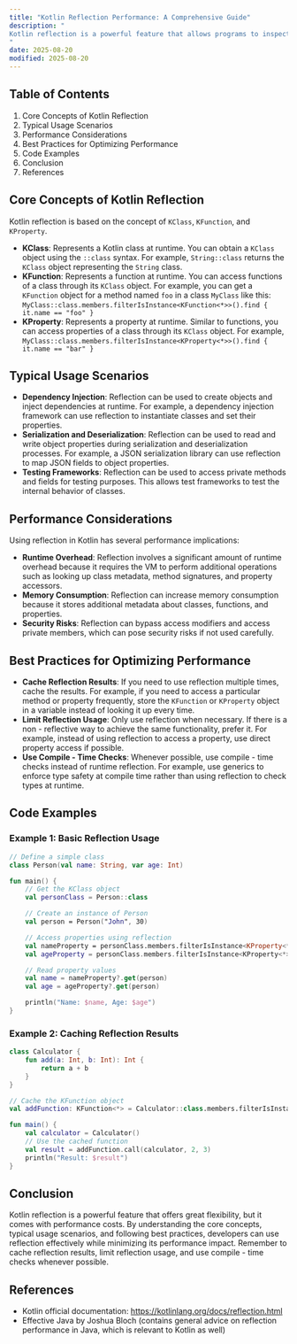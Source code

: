 ```yaml
---
title: "Kotlin Reflection Performance: A Comprehensive Guide"
description: "
Kotlin reflection is a powerful feature that allows programs to inspect and manipulate classes, functions, properties, and other program elements at runtime. It provides a high level of flexibility, enabling developers to write more dynamic and generic code. However, this power comes at a cost, and understanding the performance implications of using reflection in Kotlin is crucial for building efficient applications. In this blog post, we will explore the core concepts of Kotlin reflection, its typical usage scenarios, and best practices to optimize its performance.
"
date: 2025-08-20
modified: 2025-08-20
---
```


## Table of Contents
1. Core Concepts of Kotlin Reflection
2. Typical Usage Scenarios
3. Performance Considerations
4. Best Practices for Optimizing Performance
5. Code Examples
6. Conclusion
7. References

## Core Concepts of Kotlin Reflection
Kotlin reflection is based on the concept of `KClass`, `KFunction`, and `KProperty`. 

- **KClass**: Represents a Kotlin class at runtime. You can obtain a `KClass` object using the `::class` syntax. For example, `String::class` returns the `KClass` object representing the `String` class.
- **KFunction**: Represents a function at runtime. You can access functions of a class through its `KClass` object. For example, you can get a `KFunction` object for a method named `foo` in a class `MyClass` like this: `MyClass::class.members.filterIsInstance<KFunction<*>>().find { it.name == "foo" }`
- **KProperty**: Represents a property at runtime. Similar to functions, you can access properties of a class through its `KClass` object. For example, `MyClass::class.members.filterIsInstance<KProperty<*>>().find { it.name == "bar" }`

## Typical Usage Scenarios
- **Dependency Injection**: Reflection can be used to create objects and inject dependencies at runtime. For example, a dependency injection framework can use reflection to instantiate classes and set their properties.
- **Serialization and Deserialization**: Reflection can be used to read and write object properties during serialization and deserialization processes. For example, a JSON serialization library can use reflection to map JSON fields to object properties.
- **Testing Frameworks**: Reflection can be used to access private methods and fields for testing purposes. This allows test frameworks to test the internal behavior of classes.

## Performance Considerations
Using reflection in Kotlin has several performance implications:
- **Runtime Overhead**: Reflection involves a significant amount of runtime overhead because it requires the VM to perform additional operations such as looking up class metadata, method signatures, and property accessors.
- **Memory Consumption**: Reflection can increase memory consumption because it stores additional metadata about classes, functions, and properties.
- **Security Risks**: Reflection can bypass access modifiers and access private members, which can pose security risks if not used carefully.

## Best Practices for Optimizing Performance
- **Cache Reflection Results**: If you need to use reflection multiple times, cache the results. For example, if you need to access a particular method or property frequently, store the `KFunction` or `KProperty` object in a variable instead of looking it up every time.
- **Limit Reflection Usage**: Only use reflection when necessary. If there is a non - reflective way to achieve the same functionality, prefer it. For example, instead of using reflection to access a property, use direct property access if possible.
- **Use Compile - Time Checks**: Whenever possible, use compile - time checks instead of runtime reflection. For example, use generics to enforce type safety at compile time rather than using reflection to check types at runtime.

## Code Examples

### Example 1: Basic Reflection Usage
```kotlin
// Define a simple class
class Person(val name: String, var age: Int)

fun main() {
    // Get the KClass object
    val personClass = Person::class

    // Create an instance of Person
    val person = Person("John", 30)

    // Access properties using reflection
    val nameProperty = personClass.members.filterIsInstance<KProperty<*>>().find { it.name == "name" }
    val ageProperty = personClass.members.filterIsInstance<KProperty<*>>().find { it.name == "age" }

    // Read property values
    val name = nameProperty?.get(person)
    val age = ageProperty?.get(person)

    println("Name: $name, Age: $age")
}
```

### Example 2: Caching Reflection Results
```kotlin
class Calculator {
    fun add(a: Int, b: Int): Int {
        return a + b
    }
}

// Cache the KFunction object
val addFunction: KFunction<*> = Calculator::class.members.filterIsInstance<KFunction<*>>().find { it.name == "add" }!!

fun main() {
    val calculator = Calculator()
    // Use the cached function
    val result = addFunction.call(calculator, 2, 3)
    println("Result: $result")
}
```

## Conclusion
Kotlin reflection is a powerful feature that offers great flexibility, but it comes with performance costs. By understanding the core concepts, typical usage scenarios, and following best practices, developers can use reflection effectively while minimizing its performance impact. Remember to cache reflection results, limit reflection usage, and use compile - time checks whenever possible.

## References
- Kotlin official documentation: https://kotlinlang.org/docs/reflection.html
- Effective Java by Joshua Bloch (contains general advice on reflection performance in Java, which is relevant to Kotlin as well)